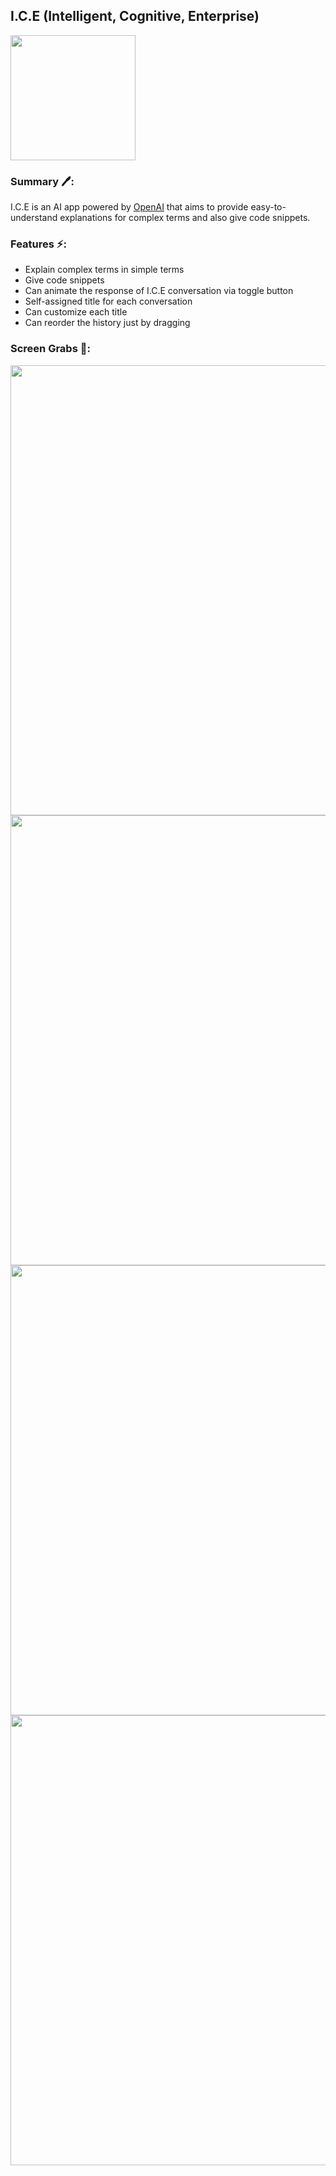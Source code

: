 ## I.C.E (Intelligent, Cognitive, Enterprise)

<img src="https://user-images.githubusercontent.com/63662884/229510817-476aa7f3-531c-4a41-9862-3203eb5e9562.png" height="200" width="200">

### Summary 🖊️:
I.C.E is an AI app powered by [OpenAI](https://openai.com/) that aims to provide easy-to-understand explanations for complex terms and also give code snippets. 

### Features ⚡️:
- Explain complex terms in simple terms
- Give code snippets
- Can animate the response of I.C.E conversation via toggle button
- Self-assigned title for each conversation
- Can customize each title
- Can reorder the history just by dragging

### Screen Grabs 📸:
<img src="https://user-images.githubusercontent.com/63662884/229511371-0736e037-1a05-4591-8113-102451c0fcd3.png" height="720">
<img src="https://user-images.githubusercontent.com/63662884/229511381-fe13acd3-2f89-4c24-819a-f92490a1971d.png" height="720">
<img src="https://user-images.githubusercontent.com/63662884/229511384-b0028f74-50d2-421b-9621-555bb3141bfd.png" height="720">
<img src="https://user-images.githubusercontent.com/63662884/229511388-51d0f719-ca3e-4726-bdef-425d9dd8a5af.png" height="720">
